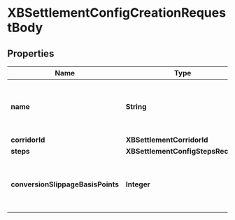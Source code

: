 

# XBSettlementConfigCreationRequestBody


## Properties

| Name | Type | Description | Notes |
|------------ | ------------- | ------------- | -------------|
|**name** | **String** | The name for the cross-border settlement configuration |  |
|**corridorId** | **XBSettlementCorridorId** |  |  |
|**steps** | **XBSettlementConfigStepsRecord** |  |  |
|**conversionSlippageBasisPoints** | **Integer** | Slippage configuarion in basis points, the default value is 10% |  [optional] |



